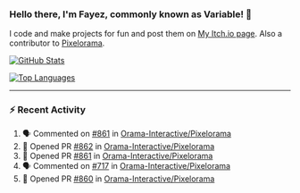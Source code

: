 ### Hello there, I'm Fayez, commonly known as Variable! 👋
I code and make projects for fun and post them on [My Itch.io page](https://variable-industries.itch.io/). Also a contributor to [Pixelorama](https://github.com/Orama-Interactive/Pixelorama).

[![GitHub Stats](https://github-readme-stats.vercel.app/api/?username=Variable-ind&show_icons=true&theme=merko)](https://github.com/anuraghazra/github-readme-stats)

[![Top Languages](https://github-readme-stats.vercel.app/api/top-langs/?username=Variable-ind&layout=compact&theme=merko)](https://github.com/anuraghazra/github-readme-stats)

---

### :zap: Recent Activity

<!--START_SECTION:activity-->
1. 🗣 Commented on [#861](https://github.com/Orama-Interactive/Pixelorama/issues/861) in [Orama-Interactive/Pixelorama](https://github.com/Orama-Interactive/Pixelorama)
2. 💪 Opened PR [#862](https://github.com/Orama-Interactive/Pixelorama/pull/862) in [Orama-Interactive/Pixelorama](https://github.com/Orama-Interactive/Pixelorama)
3. 💪 Opened PR [#861](https://github.com/Orama-Interactive/Pixelorama/pull/861) in [Orama-Interactive/Pixelorama](https://github.com/Orama-Interactive/Pixelorama)
4. 🗣 Commented on [#717](https://github.com/Orama-Interactive/Pixelorama/issues/717) in [Orama-Interactive/Pixelorama](https://github.com/Orama-Interactive/Pixelorama)
5. 💪 Opened PR [#860](https://github.com/Orama-Interactive/Pixelorama/pull/860) in [Orama-Interactive/Pixelorama](https://github.com/Orama-Interactive/Pixelorama)
<!--END_SECTION:activity-->

<!--
**Variable-ind/Variable-ind** is a ✨ _special_ ✨ repository because its `README.md` (this file) appears on your GitHub profile.

Here are some ideas to get you started:
- 🌱 I’m currently studying at ...
- 🔭 I’m currently working on ...
- 👯 I’m looking to collaborate on ...
- 🤔 I’m looking for help with ...
- 💬 Ask me about ...
- 📫 How to reach me: ...
- ⚡ Fun fact: ...
-->
